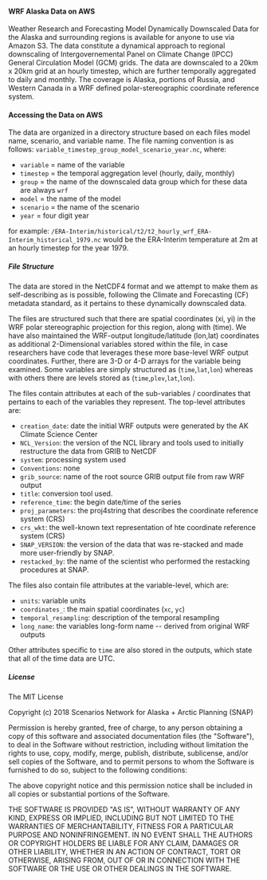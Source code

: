 #### WRF Alaska Data on AWS
Weather Research and Forecasting Model Dynamically Downscaled Data for the Alaska and surrounding regions is available for anyone to use via Amazon S3. The data constitute a dynamical approach to regional downscaling of Intergovernemental Panel on Climate Change (IPCC) General Circulation Model (GCM) grids.  The data are downscaled to a 20km x 20km grid at an hourly timestep, which are further temporally aggregated to daily and monthly. The coverage is Alaska, portions of Russia, and Western Canada in a WRF defined polar-stereographic coordinate reference system.

#### Accessing the Data on AWS
The data are organized in a directory structure based on each files model name, scenario, and variable name.
The file naming convention is as follows:
`variable_timestep_group_model_scenario_year.nc`, where:

- `variable` = name of the variable 
- `timestep` = the temporal aggregation level (hourly, daily, monthly)
- `group` = the name of the downscaled data group which for these data are always `wrf`
- `model` = the name of the model
- `scenario` = the name of the scenario
- `year` = four digit year

for example: `/ERA-Interim/historical/t2/t2_hourly_wrf_ERA-Interim_historical_1979.nc` would be the ERA-Interim temperature at 2m at an hourly timestep for the year 1979.

##### File Structure
The data are stored in the NetCDF4 format and we attempt to make them as self-describing as is possible, following the Climate and Forecasting (CF) metadata standard, as it pertains to these dynamically downscaled data. 

The files are structured such that there are spatial coordinates (xi, yi) in the WRF polar stereographic projection for this region, along with (time). We have also maintained the WRF-output longitude/latitude (lon,lat) coordinates as additional 2-Dimensional variables stored within the file, in case researchers have code that leverages these more base-level WRF output coordinates. Further, there are 3-D or 4-D arrays for the variable being examined. Some variables are simply structured as (`time`,`lat`,`lon`) whereas with others there are levels stored as (`time`,`plev`,`lat`,`lon`).

The files contain attributes at each of the sub-variables / coordinates that pertains to each of the variables they represent. The top-level attributes are:

- `creation_date`: date the initial WRF outputs were generated by the AK Climate Science Center
- `NCL_Version`: the version of the NCL library and tools used to initially restructure the data from GRIB to NetCDF
- `system`: processing system used
- `Conventions`: none
- `grib_source`: name of the root source GRIB output file from raw WRF output
- `title`: conversion tool used.
- `reference_time`: the begin date/time of the series
- `proj_parameters`: the proj4string that describes the coordinate reference system (CRS)
- `crs_wkt`: the well-known text representation of hte coordinate reference system (CRS)
- `SNAP_VERSION`: the version of the data that was re-stacked and made more user-friendly by SNAP.
- `restacked_by`: the name of the scientist who performed the restacking procedures at SNAP.

The files also contain file attributes at the variable-level, which are:
- `units`: variable units
- `coordinates_`: the main spatial coordinates (`xc`, `yc`)
- `temporal_resampling`: description of the temporal resampling
- `long_name`: the variables long-form name -- derived from original WRF outputs

Other attributes specific to `time` are also stored in the outputs, which state that all of the time data are UTC.

##### License
The MIT License

Copyright (c) 2018 Scenarios Network for Alaska + Arctic Planning (SNAP)

Permission is hereby granted, free of charge, to any person obtaining a copy
of this software and associated documentation files (the "Software"), to deal
in the Software without restriction, including without limitation the rights
to use, copy, modify, merge, publish, distribute, sublicense, and/or sell
copies of the Software, and to permit persons to whom the Software is
furnished to do so, subject to the following conditions:

The above copyright notice and this permission notice shall be included in
all copies or substantial portions of the Software.

THE SOFTWARE IS PROVIDED "AS IS", WITHOUT WARRANTY OF ANY KIND, EXPRESS OR
IMPLIED, INCLUDING BUT NOT LIMITED TO THE WARRANTIES OF MERCHANTABILITY,
FITNESS FOR A PARTICULAR PURPOSE AND NONINFRINGEMENT. IN NO EVENT SHALL THE
AUTHORS OR COPYRIGHT HOLDERS BE LIABLE FOR ANY CLAIM, DAMAGES OR OTHER
LIABILITY, WHETHER IN AN ACTION OF CONTRACT, TORT OR OTHERWISE, ARISING FROM,
OUT OF OR IN CONNECTION WITH THE SOFTWARE OR THE USE OR OTHER DEALINGS IN
THE SOFTWARE.